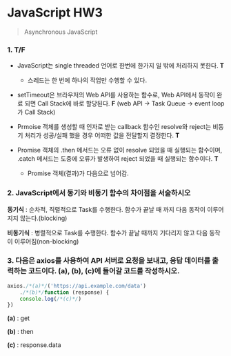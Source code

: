 # JavaScript HW3

> Asynchronous JavaScript



### 1. T/F

- JavaScript는 single threaded 언어로 한번에 한가지 일 밖에 처리하지 못한다.    **T**
  - 스레드는 한 번에 하나의 작업만 수행할 수 있다.

- setTimeout은 브라우저의 Web API를 사용하는 함수로, Web API에서 동작이 완료 되면 Call Stack에 바로 할당된다.      **F** (web API -> Task Queue -> event loop 가 Call Stack)
- Prmoise 객체를 생성할 때 인자로 받는 callback 함수인 resolve와 reject는 비동기 처리가 성공/실패 했을 경우 어떠한 값을 전달할지 결정한다. **T**
- Promise 객체의 .then 메서드는 오류 없이 resolve 되었을 때 실행되는 함수이며, .catch 메서드는 도중에 오류가 발생하여 reject 되었을 때 실행되는 함수이다. **T**
  - Promise 객체(결과)가 다음으로 넘어감.



### 2. JavaScript에서 동기와 비동기 함수의 차이점을 서술하시오

**동기식** : 순차적, 직렬적으로 Task를 수행한다. 함수가 끝날 때 까지 다음 동작이 이루어지지 않는다.(blocking)

**비동기식** : 병렬적으로  Task를 수행한다. 함수가 끝날 때까지 기다리지 않고 다음 동작이 이루어짐(non-blocking)



### 3. 다음은 axios를 사용하여 API 서버로 요청을 보내고, 응답 데이터를 출력하는 코드이다. (a), (b), (c)에 들어갈 코드를 작성하시오.

```javascript
axios./*(a)*/('https://api.example.com/data')
	./*(b)*/function (response) {
    console.log(/*(c)*/)
})
```

**(a)** : get

**(b)** : then

**(c)** : response.data